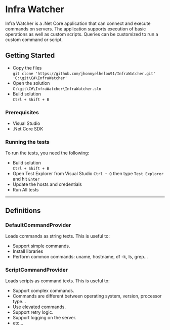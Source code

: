 # Infra Watcher

Infra Watcher is a .Net Core application that can connect and execute commands on servers. The application supports execution of basic operations as well as custom scripts.
Queries can be customized to run a custom command or script.

## Getting Started

* Copy the files <br />
`git clone 'https://github.com/jhonnyelhelou91/InfraWatcher.git' 'C:\git\C#\InfraWatcher'`
* Open the solution <br />
`C:\git\C#\InfraWatcher\InfraWatcher.sln`
* Build solution <br />
`Ctrl + Shift + B`

### Prerequisites

* Visual Studio
* .Net Core SDK

### Running the tests

To run the tests, you need the following:

* Build solution <br />
`Ctrl + Shift + B`
* Open Test Explorer from Visual Studio `Ctrl + Q` then type `Test Explorer` and hit `Enter`
* Update the hosts and credentials
* Run All tests

- - - -

## Definitions

### DefaultCommandProvider

Loads commands as string texts. This is useful to:
* Support simple commands.
* Install libraries
* Perform common commands: uname, hostname, df -k, ls, grep...


### ScriptCommandProvider

Loads scripts as command texts. This is useful to:
* Support complex commands.
* Commands are different between operating system, version, processor type...
* Use elevated commands.
* Support retry logic.
* Support logging on the server.
* etc...
